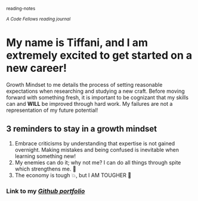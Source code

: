 <sub> reading-notes </sub>

<sub> *A  Code Fellows reading journal* </sub>

# My name is Tiffani, and I am extremely excited to get started on a new career!

Growth Mindset to me details the process of setting reasonable expectations when researching and studying a new craft. Before moving forward with something fresh, it is important to be cognizant that my skills can and **WILL** be improved through hard work. My failures are not a representation of my future potential!

## 3 reminders to stay in a growth mindset

1. Embrace criticisms by understanding that expertise is not gained overnight. Making mistakes and being confused is inevitable when learning something new!
2. My enemies can do it; why not me? I can do all things through spite which strengthens me. :raised_hands:	
3. The economy is tough :collision:, but I AM TOUGHER :money_mouth_face:

### **Link to my _[Github portfolio](https://github.com/tiffanirice23)_** 


